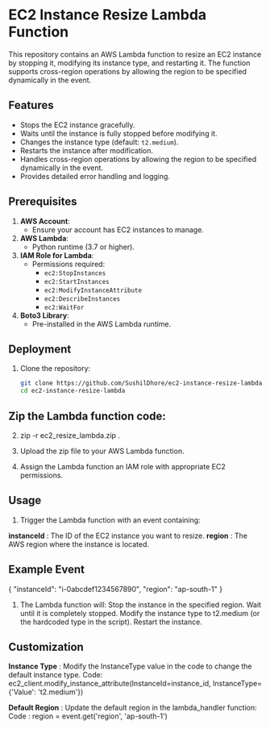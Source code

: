 # EC2 Instance Resize Lambda Function

This repository contains an AWS Lambda function to resize an EC2 instance by stopping it, modifying its instance type, and restarting it. The function supports cross-region operations by allowing the region to be specified dynamically in the event.

## Features

- Stops the EC2 instance gracefully.
- Waits until the instance is fully stopped before modifying it.
- Changes the instance type (default: `t2.medium`).
- Restarts the instance after modification.
- Handles cross-region operations by allowing the region to be specified dynamically in the event.
- Provides detailed error handling and logging.

## Prerequisites

1. **AWS Account**:
   - Ensure your account has EC2 instances to manage.
2. **AWS Lambda**:
   - Python runtime (3.7 or higher).
3. **IAM Role for Lambda**:
   - Permissions required:
     - `ec2:StopInstances`
     - `ec2:StartInstances`
     - `ec2:ModifyInstanceAttribute`
     - `ec2:DescribeInstances`
     - `ec2:WaitFor`
4. **Boto3 Library**:
   - Pre-installed in the AWS Lambda runtime.

## Deployment

1. Clone the repository:
   ```bash
   git clone https://github.com/SushilDhore/ec2-instance-resize-lambda.git
   cd ec2-instance-resize-lambda


## Zip the Lambda function code:
2. zip -r ec2_resize_lambda.zip .

3. Upload the zip file to your AWS Lambda function.

4. Assign the Lambda function an IAM role with appropriate EC2 permissions.

## Usage

1. Trigger the Lambda function with an event containing:

  **instanceId** : The ID of the EC2 instance you want to resize.
  **region** : The AWS region where the instance is located.

## Example Event
{
    "instanceId": "i-0abcdef1234567890",
    "region": "ap-south-1"
}

1. The Lambda function will:
Stop the instance in the specified region.
Wait until it is completely stopped.
Modify the instance type to t2.medium (or the hardcoded type in the script).
Restart the instance.

## Customization

**Instance Type** : Modify the InstanceType value in the code to change the default instance type.
Code: ec2_client.modify_instance_attribute(InstanceId=instance_id, InstanceType={'Value': 't2.medium'})

**Default Region** : Update the default region in the lambda_handler function:
Code : region = event.get('region', 'ap-south-1')








